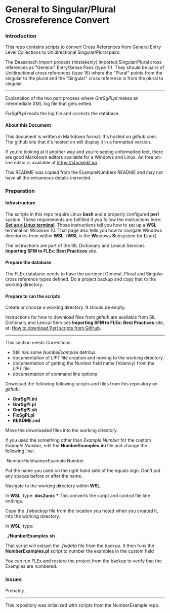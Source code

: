 # General to Singular/Plural Crossreference Convert
### Introduction

This repo contains scripts to convert Cross References from General Entry Level Collections to Unidirectional Singular/Plural pairs.

The Daasanach import process (mistakenly) imported Singular/Plural cross references as "General" Entry/Sense Pairs (type 11). They should be pairs of Unidirectional cross references (type 16) where the "Plural" points from the singular to the plural and the "Singular" cross reference is from the plural to singular.

***
Explanation of the two part process where *GnrSgPl.pl* makes an intermediate XML log file that gets edited.

*FixSgPl.pl* reads the log file and corrects the database.

#### About this Document

This document is written in Markdown format. It's hosted on *github.com*. The github site that it's hosted on will display it in a formatted version.

If you're looking at it another way and you're seeing unformatted text, there are good Markdown editors available for a Windows and Linux. An free on-line editor is available at https://stackedit.io/ 

This README was copied from the ExampleNumbers README and may not have all the extraneous details corrected.

### Preparation

#### Infrastructure

The scripts in this repo require Linux **bash** and a properly configured **perl** system. These requirements are fulfilled if you follow the instructions here: [**Set up a Linux terminal**](https://sites.google.com/sil.org/importing-sfm-to-flex/workflow/i-set-up-infrastructure/b-set-up-a-linux-terminal).  Those instructions tell you how to set up a **WSL** terminal on Windows 10. That page also tells you how to navigate Windows directories from within **WSL**. (**WSL** is the **W**indows **S**ubsystem for **L**inux)

The instructions are part of the SIL Dictionary and Lexical Services **Importing SFM to FLEx: Best Practices** site.

#### Prepare the database

The FLEx database needs to have the pertinent General, Plural and Singular cross reference types defined. Do a project backup and copy that to the working directory.

#### Prepare to run the scripts

Create or choose a working directory. It should be empty.

Instructions for how to download files from *github* are available from SIL Dictionary and Lexical Services **Importing SFM to FLEx: Best Practices** site, at: [How to download Perl scripts from GitHub](https://sites.google.com/sil.org/importing-sfm-to-flex/workflow/i-set-up-infrastructure/c-how-to-download-perl-scripts-from-github).

***
This section needs Corrections:

 - Still has some *NumbeExamples* detritus
 - documentation of *LIFT* file creation and moving to the working directory.
 - documentation of getting the Number field name (Valency) from the *LIFT* file.
 - documentation of command line options

Download the following following scripts and files from this repository on *github*:

* **GnrSgPl.ini**
* **GnrSgPl.pl**
* **GnrSgPl.sh**
* **FixSgPl.pl**
* **README.md**

Move the downloaded files into the working directory.

If you used the something other than *Example Number*  for the custom *Example Number*, edit the **NumberExamples.ini** file and change the following line:

​		NumberFieldname=Example Number

Put the name you used on the right hand side of the equals sign. Don't put any spaces before or after the name.

Navigate to the working directory within **WSL**.

In **WSL**, type:
	**dos2unix** **\***
This converts the script and control file line endings.

Copy the *.fwbackup* file from the location you noted when you created it, into the working directory.

In **WSL**, type:

​	**./NumberExamples.sh** 

That script will extract the *.fwdata* file from the backup. It then funs the **NumberExamples.pl** script to number the examples in the custom field

You can run FLEx and restore the project from the backup to verify that the Examples are numbered.

### Issues

Probably.






***

This repository was initialized with scripts from the NumberExample repo.
